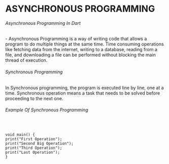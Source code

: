 <h1>ASYNCHRONOUS PROGRAMMING</h1>
<h6>Asynchronous Programming In Dart</h6>
- Asynchronous Programming is a way of writing code that allows a program to do multiple things at the same time. Time consuming operations like fetching data from the internet, writing to a database, reading from a file, and downloading a file can be performed without blocking the main thread of execution.

<h6>Synchronous Programming</h6>
In Synchronous programming, the program is executed line by line, one at a time. Synchronous operation means a task that needs to be solved before proceeding to the next one.

<h6>Example Of Synchronous Programming</h6>
<pre>

    void main() {
    print("First Operation"); 
    print("Second Big Operation"); 
    print("Third Operation"); 
    print("Last Operation"); 
    }
</pre>
